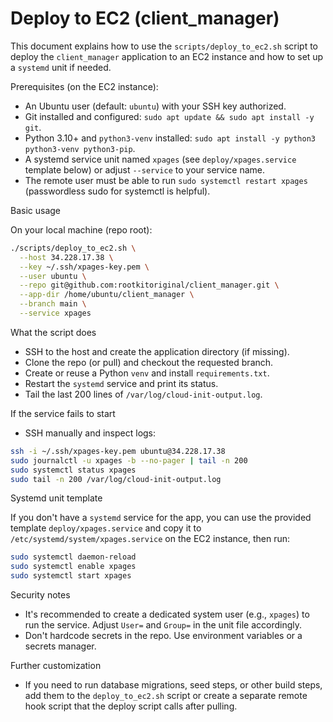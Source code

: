 # Deploy to EC2 (client_manager)

This document explains how to use the `scripts/deploy_to_ec2.sh` script to deploy the `client_manager` application to an EC2 instance and how to set up a `systemd` unit if needed.

Prerequisites (on the EC2 instance):

- An Ubuntu user (default: `ubuntu`) with your SSH key authorized.
- Git installed and configured: `sudo apt update && sudo apt install -y git`.
- Python 3.10+ and `python3-venv` installed: `sudo apt install -y python3 python3-venv python3-pip`.
- A systemd service unit named `xpages` (see `deploy/xpages.service` template below) or adjust `--service` to your service name.
- The remote user must be able to run `sudo systemctl restart xpages` (passwordless sudo for systemctl is helpful).

Basic usage

On your local machine (repo root):

```bash
./scripts/deploy_to_ec2.sh \
  --host 34.228.17.38 \
  --key ~/.ssh/xpages-key.pem \
  --user ubuntu \
  --repo git@github.com:rootkitoriginal/client_manager.git \
  --app-dir /home/ubuntu/client_manager \
  --branch main \
  --service xpages
```

What the script does

- SSH to the host and create the application directory (if missing).
- Clone the repo (or pull) and checkout the requested branch.
- Create or reuse a Python `venv` and install `requirements.txt`.
- Restart the `systemd` service and print its status.
- Tail the last 200 lines of `/var/log/cloud-init-output.log`.

If the service fails to start

- SSH manually and inspect logs:

```bash
ssh -i ~/.ssh/xpages-key.pem ubuntu@34.228.17.38
sudo journalctl -u xpages -b --no-pager | tail -n 200
sudo systemctl status xpages
sudo tail -n 200 /var/log/cloud-init-output.log
```

Systemd unit template

If you don't have a `systemd` service for the app, you can use the provided template `deploy/xpages.service` and copy it to `/etc/systemd/system/xpages.service` on the EC2 instance, then run:

```bash
sudo systemctl daemon-reload
sudo systemctl enable xpages
sudo systemctl start xpages
```

Security notes

- It's recommended to create a dedicated system user (e.g., `xpages`) to run the service. Adjust `User=` and `Group=` in the unit file accordingly.
- Don't hardcode secrets in the repo. Use environment variables or a secrets manager.

Further customization

- If you need to run database migrations, seed steps, or other build steps, add them to the `deploy_to_ec2.sh` script or create a separate remote hook script that the deploy script calls after pulling.
